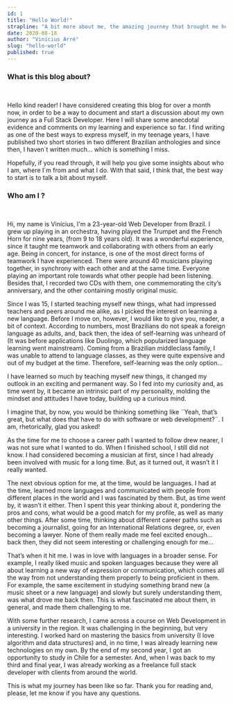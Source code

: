 ```yaml
---
id: 1
title: "Hello World!"
strapline: "A bit more about me, the amazing journey that brought me here and what this is blog is all about..."
date: 2020-08-18
author: "Vinícius Arré"
slug: "hello-world"
published: true
---
```


### What is this blog about?
<br>

Hello kind reader! I have considered creating this blog for over a month now, in order to be a way to document and start a discussion about my own journey as a Full Stack Developer. Here I will share some anecdotal evidence and comments on my learning and experience so far. I find writing as one of the best ways to express myself, in my teenage years, I have published two short stories in two different Brazilian anthologies and since then, I haven´t written much… which is something I miss.

Hopefully, if you read through, it will help you give some insights about who I am, where I´m from and what I do. With that said, I think that, the best way to start is to talk a bit about myself.

### Who am I ?
<br>

Hi, my name is Vinícius, I'm a 23-year-old Web Developer from Brazil. I grew up playing in an orchestra, having played the Trumpet and the French Horn for nine years, (from 9 to 18 years old).  It was a wonderful experience, since it taught me teamwork and collaborating with others from an early age. Being in concert, for instance, is one of the most direct forms of teamwork I have experienced. There were around 40 musicians playing together, in synchrony with each other and at the same time. Everyone playing an important role towards what other people had been listening. Besides that, I recorded two CDs with them, one commemorating the city’s anniversary, and the other containing mostly original music.

Since I was 15, I started teaching myself new things, what had impressed teachers and peers around me alike, as I picked the interest on learning a new language. Before I move on, however, I would like to give you, reader, a bit of context. According to numbers, most Brazilians do not speak a foreign language as adults, and, back then, the idea of self-learning was unheard of (It was before applications like Duolingo, which popularized language learning went mainstream). Coming from a Brazilian middleclass family, I was unable to attend to language classes, as they were quite expensive and out of my budget at the time. Therefore, self-learning was the only option…

I have learned so much by teaching myself new things, it changed my outlook in an exciting and permanent way. So I fed into my curiosity and, as time went by, it became an intrinsic part of my personality, molding the mindset and attitudes I have today, building up a curious mind.

I imagine that, by now, you would be thinking something like ¨Yeah, that’s great, but what does that have to do with software or web development?¨. I am, rhetorically, glad you asked!

As  the time for me to choose a career path I wanted to follow drew nearer, I was not sure what I wanted to do. When I finished school, I still did not know. I had considered becoming a musician at first, since I had already been involved with music for a long time. But, as it turned out, it wasn’t it I really wanted.

The next obvious option for me, at the time, would be languages. I had at the time, learned more languages and communicated with people from different places in the world and I was fascinated by them. But, as time went by, it wasn’t it either. Then I spent this year thinking about it, pondering the pros and cons, what would be a good match for my profile, as well as many other things. After some time, thinking about different career paths such as becoming a journalist, going for an International Relations degree, or, even becoming a lawyer. None of them really made me feel excited enough… back then, they did not seem interesting or challenging enough for me…

That’s when it hit me. I was in love with languages in a broader sense. For example, I really liked music and spoken languages because they were all about learning a new way of expression or communication, which comes all the way from not understanding them properly to being proficient in them. For example, the same excitement in studying something brand new (a music sheet or a new language) and slowly but surely understanding them, was what drove me back then. This is what fascinated me about them, in general, and made them challenging to me.

With some further research, I came across a course on Web Development in a university in the region. It was challenging in the beginning, but very interesting. I worked hard on mastering the basics from university (I love algorithm and data structures) and, in no time, I was already learning new technologies on my own. By the end of my second year, I got an opportunity to study in Chile for a semester. And, when I was back to my third and final year, I was already working as a freelance full stack developer with clients from around the world.

This is what my journey has been like so far. Thank you for reading and, please, let me know if you have any questions.
